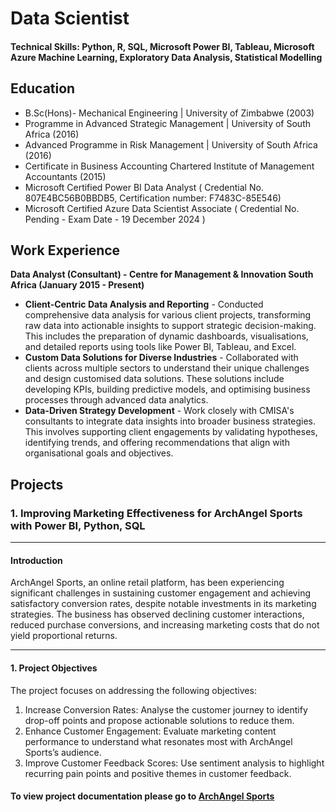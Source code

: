 # Data Scientist

#### Technical Skills: Python, R, SQL, Microsoft Power BI, Tableau, Microsoft Azure Machine Learning, Exploratory Data Analysis, Statistical Modelling

## Education
- B.Sc(Hons)- Mechanical Engineering | University of Zimbabwe (2003)
- Programme in Advanced Strategic Management | University of South Africa (2016)
- Advanced Programme in Risk Management | University of South Africa (2016)
- Certificate in Business Accounting  Chartered Institute of Management Accountants (2015)
- Microsoft Certified Power BI  Data Analyst ( Credential No. 807E4BC56B0BBDB5, Certification number: F7483C-85E546)
- Microsoft Certified Azure Data Scientist Associate ( Credential No. Pending - Exam Date - 19 December 2024 )

## Work Experience
**Data Analyst (Consultant) - Centre for Management & Innovation South Africa (January 2015 - Present)**
- **Client-Centric Data Analysis and Reporting** - Conducted comprehensive data analysis for various client projects, transforming raw data into actionable insights to support strategic decision-making. This includes the preparation of dynamic dashboards, visualisations, and detailed reports using tools like Power BI, Tableau, and Excel.  
- **Custom Data Solutions for Diverse Industries**  - Collaborated with clients across multiple sectors to understand their unique challenges and design customised data solutions. These solutions include developing KPIs, building predictive models, and optimising business processes through advanced data analytics.  
- **Data-Driven Strategy Development**  - Work closely with CMISA's consultants to integrate data insights into broader business strategies. This involves supporting client engagements by validating hypotheses, identifying trends, and offering recommendations that align with organisational goals and objectives.

## Projects

### **1. Improving Marketing Effectiveness for ArchAngel Sports with Power BI, Python, SQL**

---

#### **Introduction**
ArchAngel Sports, an online retail platform, has been experiencing significant challenges in sustaining customer engagement and achieving satisfactory conversion rates, despite notable investments in its marketing strategies. The business has observed declining customer interactions, reduced purchase conversions, and increasing marketing costs that do not yield proportional returns. 

---

#### **1. Project Objectives**
The project focuses on addressing the following objectives:
1.	Increase Conversion Rates: Analyse the customer journey to identify drop-off points and propose actionable solutions to reduce them.
2.	Enhance Customer Engagement: Evaluate marketing content performance to understand what resonates most with ArchAngel Sports’s audience.
3.	Improve Customer Feedback Scores: Use sentiment analysis to highlight recurring pain points and positive themes in customer feedback.

#### To view project documentation please go to [ArchAngel Sports](https://github.com/ArchAngelSly/portfolio/tree/main/ArchAngel%20Sports%20Marketing%20Effectiveness)
